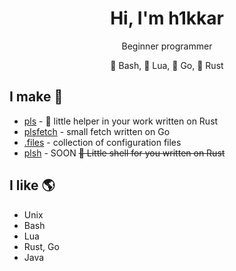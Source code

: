 <h1 align="center">Hi, I'm h1kkar</h1>

<div align="center">
<p>Beginner programmer</p>
<p>💾  Bash, 🌙  Lua, 🐹  Go, 🦀  Rust</p>
</div>

## I make 🚧
- [pls](https://github.com/h1kkar/pls) - 🌸 little helper in your work  written on Rust
- [plsfetch](https://github.com/h1kkar/plsfetch) - small fetch written on Go
- [.files](https://github.com/h1kkar/.files) - сollection of configuration files
- [plsh](https://github.com/h1kkar/plsh) - SOON ~~🌷 Little shell for you written on Rust~~

## I like 🌎
- Unix
- Bash
- Lua
- Rust, Go
- Java